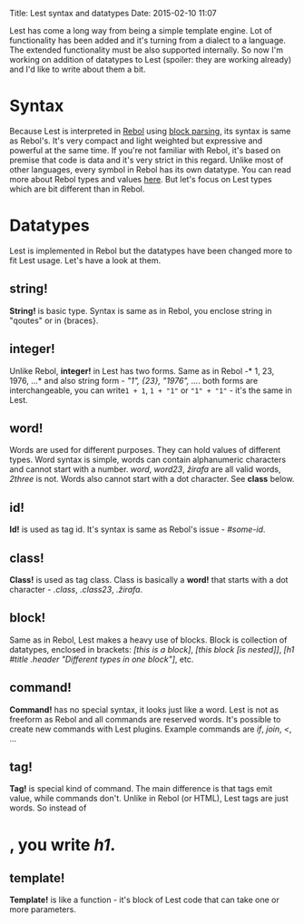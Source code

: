 Title: Lest syntax and datatypes
Date: 2015-02-10 11:07 

Lest has come a long way from being a simple template engine. Lot of functionality has been added and it's turning from a dialect to a language. The extended functionality must be also supported internally. So now I'm working on addition of datatypes to Lest (spoiler: they are working already) and I'd like to write about them a bit.

Syntax
======

Because Lest is interpreted in [Rebol](http://www.rebol.com/) using [block parsing](http://www.rebol.com/docs/core23/rebolcore-15.html#section-9), its syntax is same as Rebol's. It's very compact and light weighted but expressive and powerful at the same time. If you're not familiar with Rebol, it's based on premise that code is data and it's very strict in this regard. Unlike most of other languages, every symbol in Rebol has its own datatype. You can read more about Rebol types and values [here](http://www.rebol.com/docs/core23/rebolcore-4.html#section-3). But let's focus on Lest types which are bit different than in Rebol.

Datatypes
=========

Lest is implemented in Rebol but the datatypes have been changed more to fit Lest usage. Let's have a look at them.

string!
---------

**String!** is basic type. Syntax is same as in Rebol, you enclose string in "qoutes" or in {braces}.

integer!
-----------

Unlike Rebol, **integer!** in Lest has two forms. Same as in Rebol -* 1, 23, 1976, ...* and also string form - *"1", {23}, "1976", ...*. both forms are interchangeable, you can write`1 + 1`, `1 + "1"` or `"1" + "1"` - it's the same in Lest.

word!
--------

Words are used for different purposes. They can hold values of different types. Word syntax is simple, words can contain alphanumeric characters and cannot start with a number. *word*, *word23*, *žirafa* are all valid words, *2three* is not. Words also cannot start with a dot character. See **class** below.

id!
---

**Id!** is used as tag id. It's syntax is same as Rebol's issue - *#some-id*.

class!
-------

**Class!** is used as tag class. Class is basically a **word!** that starts with a dot character - *.class*, *.class23*, *.žirafa*.

block!
---------

Same as in Rebol, Lest makes a heavy use of blocks. Block is collection of datatypes, enclosed in brackets: *[this is a block]*, *[this block [is nested]]*, *[h1 #title .header "Different types in one block"]*, etc.

command!
---------------

**Command!** has no special syntax, it looks just like a word. Lest is not as freeform as Rebol and all commands are reserved words. It's possible to create new commands with Lest plugins. Example commands are *if*, *join*, *<*, ...

tag!
-----

**Tag!** is special kind of command. The main difference is that tags emit value, while commands don't. Unlike in Rebol (or HTML), Lest tags are just words. So instead of *<h1>*, you write *h1*. 

template!
-------------

**Template!** is like a function - it's block of Lest code that can take one or more parameters.